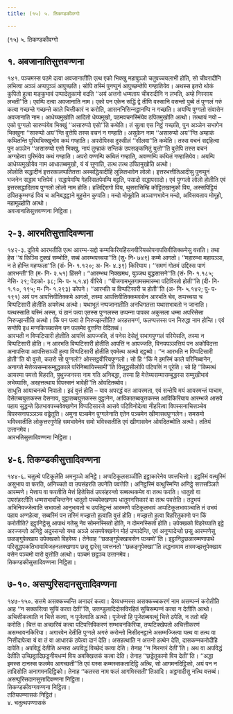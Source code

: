 ```yaml
---
title: (१५) ५. तिकण्डकीवग्गो

---
```

(१५) ५. तिकण्डकीवग्गो  


## १. अवजानातिसुत्तवण्णना

१४१. पञ्‍चमस्स पठमे दत्वा अवजानातीति एत्थ एको भिक्खु महापुञ्‍ञो चतुपच्‍चयलाभी होति, सो चीवरादीनि लभित्वा अञ्‍ञं अप्पपुञ्‍ञं आपुच्छति। सोपि तस्मिं पुनप्पुनं आपुच्छन्तेपि गण्हातियेव। अथस्स इतरो थोकं कुपितो हुत्वा मङ्कुभावं उप्पादेतुकामो वदति ‘‘अयं अत्तनो धम्मताय चीवरादीनि न लभति, अम्हे निस्साय लभती’’ति। एवम्पि दत्वा अवजानाति नाम। एको पन एकेन सद्धिं द्वे तीणि वस्सानि वसन्तो पुब्बे तं पुग्गलं गरुं कत्वा गच्छन्ते गच्छन्ते काले चित्तीकारं न करोति, आसननिसिन्‍नट्ठानम्पि न गच्छति। अयम्पि पुग्गलो संवासेन अवजानाति नाम। आधेय्यमुखोति आदितो धेय्यमुखो, पठमवचनस्मिंयेव ठपितमुखोति अत्थो। तत्थायं नयो – एको पुग्गलो सारुप्पंयेव भिक्खुं ‘‘असारुप्पो एसो’’ति कथेति। तं सुत्वा एस निट्ठं गच्छति, पुन अञ्‍ञेन सभागेन भिक्खुना ‘‘सारुप्पो अय’’न्ति वुत्तेपि तस्स वचनं न गण्हाति। असुकेन नाम ‘‘असारुप्पो अय’’न्ति अम्हाकं कथितन्ति पुरिमभिक्खुनोव कथं गण्हाति। अपरोपिस्स दुस्सीलं ‘‘सीलवा’’ति कथेति। तस्स वचनं सद्दहित्वा पुन अञ्‍ञेन ‘‘असारुप्पो एसो भिक्खु, नायं तुम्हाकं सन्तिकं उपसङ्कमितुं युत्तो’’ति वुत्तेपि तस्स वचनं अग्गहेत्वा पुरिमंयेव कथं गण्हाति। अपरो वण्णम्पि कथितं गण्हाति, अवण्णम्पि कथितं गण्हातियेव। अयम्पि आधेय्यमुखोयेव नाम आधातब्बमुखो, यं यं सुणाति, तत्थ तत्थ ठपितमुखोति अत्थो।  
लोलोति सद्धादीनं इत्तरकालप्पतितत्ता अस्सद्धियादीहि लुलितभावेन लोलो। इत्तरभत्तीतिआदीसु पुनप्पुनं भजनेन सद्धाव भत्तिपेमं। सद्धापेमम्पि गेहस्सितपेमम्पि वट्टति, पसादो सद्धापसादो। एवं पुग्गलो लोलो होतीति एवं इत्तरसद्धादिताय पुग्गलो लोलो नाम होति। हलिद्दिरागो विय, थुसरासिम्हि कोट्टितखानुको विय, अस्सपिट्ठियं ठपितकुम्भण्डं विय च अनिबद्धट्ठाने मुहुत्तेन कुप्पति। मन्दो मोमूहोति अञ्‍ञाणभावेन मन्दो, अविसयताय मोमूहो, महामूळ्होति अत्थो।  
अवजानातिसुत्तवण्णना निट्ठिता।  


## २-३. आरभतिसुत्तादिवण्णना

१४२-३. दुतिये आरभतीति एत्थ आरम्भ-सद्दो कम्मकिरियहिंसनवीरियकोपनापत्तिवीतिक्‍कमेसु वत्तति। तथा हेस ‘‘यं किञ्‍चि दुक्खं सम्भोति, सब्बं आरम्भपच्‍चया’’ति (सु॰ नि॰ ७४९) कम्मे आगतो। ‘‘महारम्भा महायञ्‍ञा, न ते होन्ति महप्फला’’ति (सं॰ नि॰ १.१२०; अ॰ नि॰ ४.३९) किरियाय। ‘‘समणं गोतमं उद्दिस्स पाणं आरभन्ती’’ति (म॰ नि॰ २.५१) हिंसने। ‘‘आरम्भथ निक्खमथ, युञ्‍जथ बुद्धसासने’’ति (सं॰ नि॰ १.१८५; नेत्ति॰ २९; पेटको॰ ३८; मि॰ प॰ ५.१.४) वीरिये। ‘‘बीजगामभूतगामसमारम्भा पटिविरतो होती’’ति (दी॰ नि॰ १.१०, १९५; म॰ नि॰ १.२९३) कोपने। ‘‘आरभति च विप्पटिसारी च होती’’ति (अ॰ नि॰ ५.१४२; पु॰ प॰ १९१) अयं पन आपत्तिवीतिक्‍कमे आगतो, तस्मा आपत्तिवीतिक्‍कमवसेन आरभति चेव, तप्पच्‍चया च विप्पटिसारी होतीति अयमेत्थ अत्थो। यथाभूतं नप्पजानातीति अनधिगतत्ता यथासभावतो न जानाति। यत्थस्साति यस्मिं अस्स, यं ठानं पत्वा एतस्स पुग्गलस्स उप्पन्‍ना पापका अकुसला धम्मा अपरिसेसा निरुज्झन्तीति अत्थो। किं पन पत्वा ते निरुज्झन्तीति? अरहत्तमग्गं, फलप्पत्तस्स पन निरुद्धा नाम होन्ति। एवं सन्तेपि इध मग्गकिच्‍चवसेन पन फलमेव वुत्तन्ति वेदितब्बं।  
आरभती न विप्पटिसारी होतीति आपत्तिं आपज्‍जति, तं पनेस देसेतुं सभागपुग्गलं परियेसति, तस्मा न विप्पटिसारी होति। न आरभति विप्पटिसारी होतीति आपत्तिं न आपज्‍जति, विनयपञ्‍ञत्तियं पन अकोविदत्ता अनापत्तिया आपत्तिसञ्‍ञी हुत्वा विप्पटिसारी होतीति एवमेत्थ अत्थो दट्ठब्बो। ‘‘न आरभति न विप्पटिसारी होती’’ति यो वुत्तो, कतरो सो पुग्गलो? ओस्सट्ठवीरियपुग्गलो। सो हि ‘‘किं मे इमस्मिं काले परिनिब्बानेन, अनागते मेत्तेय्यसम्मासम्बुद्धकाले परिनिब्बायिस्सामी’’ति विसुद्धसीलोपि पटिपत्तिं न पूरेति। सो हि ‘‘किमत्थं आयस्मा पमत्तो विहरति, पुथुज्‍जनस्स नाम गति अनिबद्धा, तस्मा हि मेत्तेय्यसम्मासम्बुद्धस्स सम्मुखीभावं लभेय्यासि, अरहत्तत्थाय विपस्सनं भावेही’’ति ओवदितब्बोव।  
साधूति आयाचनत्थे निपातो। इदं वुत्तं होति – याव अपरद्धं वत आयस्मता, एवं सन्तेपि मयं आयस्मन्तं याचाम, देसेतब्बयुत्तकस्स देसनाय, वुट्ठातब्बयुत्तकस्स वुट्ठानेन, आविकातब्बयुत्तकस्स आविकिरियाय आरम्भजे आसवे पहाय सुद्धन्ते ठितभावपच्‍चवेक्खणेन विप्पटिसारजे आसवे पटिविनोदेत्वा नीहरित्वा विपस्सनाचित्तञ्‍चेव विपस्सनापञ्‍ञञ्‍च वड्ढेतूति। अमुना पञ्‍चमेन पुग्गलेनाति एतेन पञ्‍चमेन खीणासवपुग्गलेन। समसमो भविस्सतीति लोकुत्तरगुणेहि समभावेनेव समो भविस्सतीति एवं खीणासवेन ओवदितब्बोति अत्थो। ततियं उत्तानमेव।  
आरभतिसुत्तादिवण्णना निट्ठिता।  


## ४-६. तिकण्डकीसुत्तादिवण्णना

१४४-६. चतुत्थे पटिकूलेति अमनुञ्‍ञे अनिट्ठे। अप्पटिकूलसञ्‍ञीति इट्ठाकारेनेव पवत्तचित्तो। इट्ठस्मिं वत्थुस्मिं असुभाय वा फरति, अनिच्‍चतो वा उपसंहरति उपनेति पवत्तेति। अनिट्ठस्मिं वत्थुस्मिन्ति अनिट्ठे सत्तसञ्‍ञिते आरम्मणे। मेत्ताय वा फरतीति मेत्तं हितेसितं उपसंहरन्तो सब्बत्थकमेव वा तत्थ फरति। धातुतो वा उपसंहरतीति धम्मसभावचिन्तनेन धातुतो पच्‍चवेक्खणाय धातुमनसिकारं वा तत्थ पवत्तेति। तदुभयं अभिनिवज्‍जेत्वाति सभावतो आनुभावतो च उपतिट्ठन्तं आरम्मणे पटिकूलभावं अप्पटिकूलभावञ्‍चाति तं उभयं पहाय अग्गहेत्वा, सब्बस्मिं पन तस्मिं मज्झत्तो हुत्वाति वुत्तं होति। मज्झत्तो हुत्वा विहरितुकामो पन किं करोतीति? इट्ठानिट्ठेसु आपाथं गतेसु नेव सोमनस्सितो होति, न दोमनस्सितो होति। उपेक्खको विहरेय्याति इट्ठे अरज्‍जन्तो अनिट्ठे अदुस्सन्तो यथा अञ्‍ञे असमपेक्खनेन मोहं उप्पादेन्ति, एवं अनुप्पादेन्तो छसु आरम्मणेसु छळङ्गुपेक्खाय उपेक्खको विहरेय्य। तेनेवाह ‘‘छळङ्गुपेक्खावसेन पञ्‍चमो’’ति। इट्ठानिट्ठछळारम्मणापाथे परिसुद्धपकतिभावाविजहनलक्खणाय छसु द्वारेसु पवत्तनतो ‘‘छळङ्गुपेक्खा’’ति लद्धनामाय तत्रमज्झत्तुपेक्खाय वसेन पञ्‍चमो वारो वुत्तोति अत्थो। पञ्‍चमं छट्ठञ्‍च उत्तानमेव।  
तिकण्डकीसुत्तादिवण्णना निट्ठिता।  


## ७-१०. असप्पुरिसदानसुत्तादिवण्णना

१४७-१५०. सत्तमे असक्‍कच्‍चन्ति अनादरं कत्वा। देय्यधम्मस्स असक्‍कच्‍चकरणं नाम असम्पन्‍नं करोतीति आह ‘‘न सक्‍करित्वा सुचिं कत्वा देती’’ति, उत्तण्डुलादिदोसविरहितं सुचिसम्पन्‍नं कत्वा न देतीति अत्थो। अचित्तीकत्वाति न चित्ते कत्वा, न पूजेत्वाति अत्थो। पूजेन्तो हि पूजेतब्बवत्थुं चित्ते ठपेति, न ततो बहि करोति। चित्तं वा अच्छरियं कत्वा पटिपत्तिविकरणं सम्भावनकिरिया, तप्पटिक्खेपतो अचित्तीकरणं असम्भावनकिरिया। अगारवेन देतीति पुग्गले अगरुं करोन्तो निसीदनट्ठाने असम्मज्‍जित्वा यत्थ वा तत्थ वा निसीदापेत्वा यं वा तं वा आधारकं ठपेत्वा दानं देति। असहत्थाति न अत्तनो हत्थेन देति, दासकम्मकरोदीहि दापेति। अपविद्धं देतीति अन्तरा अपविद्धं विच्छेदं कत्वा देति। तेनाह ‘‘न निरन्तरं देती’’ति। अथ वा अपविद्धं देतीति उच्छिट्ठादिछड्डनीयधम्मं विय अवक्खित्तकं कत्वा देति। तेनाह ‘‘छड्डेतुकामो विय देती’’ति। ‘‘अद्धा इमस्स दानस्स फलमेव आगच्छती’’ति एवं यस्स कम्मस्सकतादिट्ठि अत्थि, सो आगमनदिट्ठिको, अयं पन न तादिसोति अनागमनदिट्ठिको। तेनाह ‘‘कतस्स नाम फलं आगमिस्सती’’तिआदि। अट्ठमादीसु नत्थि वत्तब्बं।  
असप्पुरिसदानसुत्तादिवण्णना निट्ठिता।  
तिकण्डकीवग्गवण्णना निट्ठिता।  
ततियपण्णासकं निट्ठितं।  
४. चतुत्थपण्णासकं  
